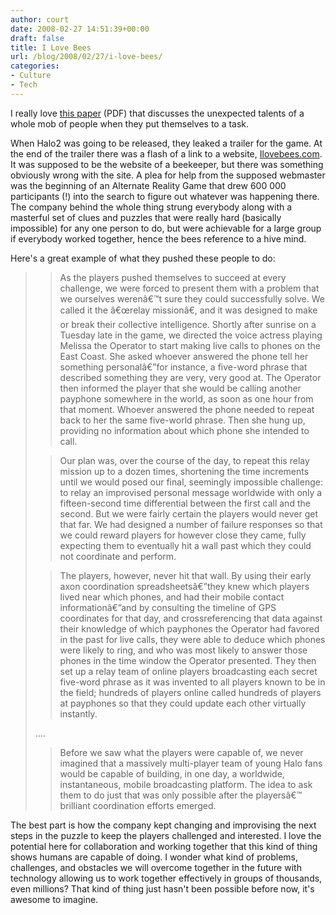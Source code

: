 ```yaml
---
author: court
date: 2008-02-27 14:51:39+00:00
draft: false
title: I Love Bees
url: /blog/2008/02/27/i-love-bees/
categories:
- Culture
- Tech
---
```


I really love [this paper](http://www.avantgame.com/McGonigal_WhyILoveBees_Feb2007.pdf) (PDF) that discusses the unexpected talents of a whole mob of people when they put themselves to a task.

When Halo2 was going to be released, they leaked a trailer for the game.  At the end of the trailer there was a flash of a link to a website, [Ilovebees.com](http://Ilovebees.com).  It was supposed to be the website of a beekeeper, but there was something obviously wrong with the site.  A plea for help from the supposed webmaster was the beginning of an Alternate Reality Game that drew 600 000 participants (!) into the search to figure out whatever was happening there.  The company behind the whole thing strung everybody along with a masterful set of clues and puzzles that were really hard (basically impossible) for any one person to do, but were achievable for a large group if everybody worked together, hence the bees reference to a hive mind.

Here's a great example of what they pushed these people to do:


<blockquote>

> 
> As the players pushed themselves to succeed at every challenge, we were forced to present them with a problem that we ourselves werenâ€™t sure they could successfully solve. We called it the â€œrelay missionâ€, and it was designed to make or break their collective intelligence. Shortly after sunrise on a Tuesday late in the game, we directed the voice actress playing Melissa the Operator to start making live calls to phones on the East Coast. She asked whoever answered the phone tell her something personalâ€”for instance, a five-word phrase that described  something they are very, very good at. The Operator then informed the player that she would be calling another payphone somewhere in the world, as soon as one hour from that moment. Whoever answered the phone needed to repeat back to her the same five-world phrase. Then she hung up, providing no information about which phone she intended to call.
> 
> 

> 
> Our plan was, over the course of the day, to repeat this relay mission up to a dozen times, shortening the time increments until we would posed our final, seemingly impossible challenge: to relay an improvised personal message worldwide with only a fifteen-second time differential between the first call and the second. But we were fairly certain the players would never get that far. We had designed a number of failure responses so that we could reward players for however close they came, fully expecting them to eventually hit a wall past which they could not coordinate and perform.
> 
> 

> 
> The players, however, never hit that wall. By using their early axon coordination spreadsheetsâ€”they knew which players lived near which phones, and had their mobile contact informationâ€”and by consulting the timeline of GPS coordinates for that day, and crossreferencing that data against their knowledge of which payphones the Operator had favored in the past for live calls, they were able to deduce which phones were likely to ring, and who was most likely to answer those phones in the time window the Operator presented. They then set up a relay team of online players broadcasting each secret five-word phrase as it was invented to all players known to be in the field; hundreds of players online called hundreds of players at payphones so that they could update each other virtually instantly.
> 
> 
....

> 
> Before we saw what the players were capable of, we never imagined that a massively multi-player team of young Halo fans would be capable of building, in one day, a worldwide, instantaneous, mobile broadcasting platform. The idea to ask them to do just that was only possible after the playersâ€™ brilliant coordination efforts emerged.
> 
> 
</blockquote>




The best part is how the company kept changing and improvising the next steps in the puzzle to keep the players challenged and interested.  I love the potential here for collaboration and working together that this kind of thing shows humans are capable of doing.  I wonder what kind of problems, challenges, and obstacles we will overcome together in the future with technology allowing us to work together effectively in groups of thousands, even millions?  That kind of thing just hasn't been possible before now, it's awesome to imagine.
